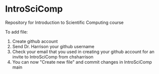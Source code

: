 # IntroSciComp
Repository for Introduction to Scientific Computing course

To add file:
1. Create github account
2. Send Dr. Harrison your github username 
3. Check your email that you used in creating your github account for an invite to IntroSciComp from chsharrison
4. You can now "Create new file" and commit changes in IntroSciComp main
